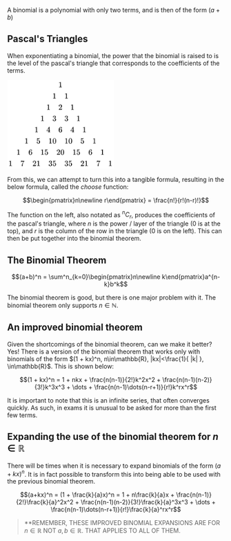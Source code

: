 A binomial is a polynomial with only two terms, and is then of the form $(a + b)$

## Pascal's Triangles
When exponentiating a binomial, the power that the binomial is raised to is the level of the pascal's triangle that corresponds to the coefficients of the terms.

![Pascal's Triangle](./../../Images/PascalsTriangle.png)

From this, we can attempt to turn this into a tangible formula, resulting in the below formula, called the *choose* function:

$$\begin{pmatrix}n\newline r\end{pmatrix} = \frac{n!}{r!(n-r)!}$$

The function on the left, also notated as $^nC_r$, produces the coefficients of the pascal's triangle, where $n$ is the power / layer of the triangle (0 is at the top), and $r$ is the column of the row in the triangle (0 is on the left). This can then be put together into the binomial theorem.

## The Binomial Theorem
$$(a+b)^n = \sum^n_{k=0}\begin{pmatrix}n\newline k\end{pmatrix}a^{n-k}b^k$$

The binomial theorem is good, but there is one major problem with it. The binomial theorem only supports $n \in \mathbb{N}$. 

## An improved binomial theorem
Given the shortcomings of the binomial theorem, can we make it better? Yes! There is a version of the binomial theorem that works only with binomials of the form $(1 + kx)^n, n\in\mathbb{R}, |kx|<\frac{1}{ |k| }, \in\mathbb{R}$. This is shown below:

$$(1 + kx)^n = 1 + nkx + \frac{n(n-1)}{2!}k^2x^2 + \frac{n(n-1)(n-2)}{3!}k^3x^3 + \dots + \frac{n(n-1)\dots(n-r+1)}{r!}k^rx^r$$

It is important to note that this is an infinite series, that often converges quickly. As such, in exams it is unusual to be asked for more than the first few terms.

## Expanding the use of the binomial theorem for $n\in\mathbb{R}$
There will be times when it is necessary to expand binomials of the form $(a+kx)^n$. It is in fact possible to transform this into being able to be used with the previous binomial theorem.

$$(a+kx)^n = (1 + \frac{k}{a}x)^n = 1 + n\frac{k}{a}x + \frac{n(n-1)}{2!}\frac{k}{a}^2x^2 + \frac{n(n-1)(n-2)}{3!}\frac{k}{a}^3x^3 + \dots + \frac{n(n-1)\dots(n-r+1)}{r!}\frac{k}{a}^rx^r$$

> **REMEMBER, THESE IMPROVED BINOMIAL EXPANSIONS ARE FOR $n \in\mathbb{R}$ NOT $a,b \in\mathbb{R}$. THAT APPLIES TO ALL OF THEM. 